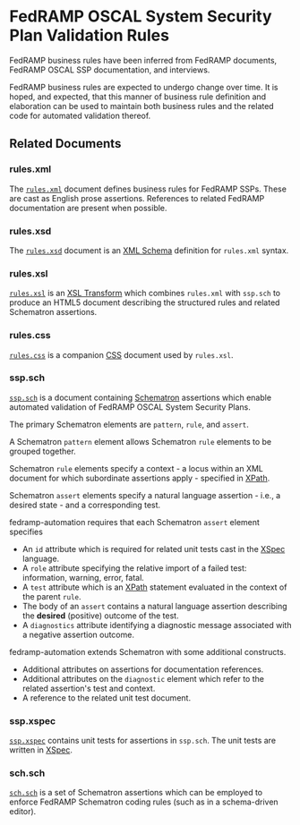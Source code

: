 # FedRAMP OSCAL System Security Plan Validation Rules

FedRAMP business rules have been inferred from FedRAMP documents, FedRAMP OSCAL SSP documentation, and interviews.

FedRAMP business rules are expected to undergo change over time. It is hoped, and expected, that this manner of business rule definition and elaboration can be used to maintain both business rules and the related code for automated validation thereof.

## Related Documents

### rules.xml

The [`rules.xml`](rules.xml) document defines business rules for FedRAMP SSPs. These are cast as English prose assertions. References to related FedRAMP documentation are present when possible.

### rules.xsd

The [`rules.xsd`](rules.xsd) document is an [XML Schema](https://www.w3.org/TR/xmlschema11-1/) definition
for `rules.xml` syntax.

### rules.xsl

[`rules.xsl`](rules.xsl) is an [XSL Transform](https://www.w3.org/TR/xslt-30/) which combines `rules.xml` with `ssp.sch` to produce an HTML5 document describing the structured rules and related Schematron assertions.

### rules.css

[`rules.css`](rules.css) is a companion [CSS](https://www.w3.org/Style/CSS/) document used by `rules.xsl`.

### ssp.sch

[`ssp.sch`](ssp.sch) is a document containing [Schematron](https://schematron.com/) assertions which enable automated validation of FedRAMP OSCAL System Security Plans.

The primary Schematron elements are `pattern`, `rule`, and `assert`.

A Schematron `pattern` element allows Schematron `rule` elements to be grouped together.

Schematron `rule` elements specify a context - a locus within an XML document for which subordinate assertions apply - specified in [XPath](https://www.w3.org/TR/xpath-31/).

Schematron `assert` elements specify a natural language assertion - i.e., a desired state - and a corresponding test.

fedramp-automation requires that each Schematron `assert` element specifies

- An `id` attribute which is required for related unit tests cast in the [XSpec](https://github.com/xspec/xspec) language.
- A `role` attribute specifying the relative import of a failed test: information, warning, error, fatal.
- A `test` attribute which is an [XPath](https://www.w3.org/TR/xpath-31/) statement evaluated in the context of the parent `rule`.
- The body of an `assert` contains a natural language assertion describing the **desired** (positive) outcome of the test.
- A `diagnostics` attribute identifying a diagnostic message associated with a negative assertion outcome.

fedramp-automation extends Schematron with some additional constructs.

- Additional attributes on assertions for documentation references.
- Additional attributes on the `diagnostic` element which refer to the related assertion's test and context.
- A reference to the related unit test document.

### ssp.xspec

[`ssp.xspec`](../test/ssp.xspec) contains unit tests for assertions in `ssp.sch`. The unit tests are written in [XSpec](https://github.com/xspec/xspec).

### sch.sch

[`sch.sch`](../styleguides/sch.sch) is a set of Schematron assertions which can be employed to enforce FedRAMP Schematron coding rules (such as in a schema-driven editor).
